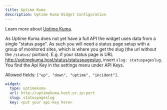 ```yaml
---
title: Uptime Kuma
description: Uptime Kuma Widget Configuration
---
```


Learn more about [Uptime Kuma](https://github.com/louislam/uptime-kuma).

As Uptime Kuma does not yet have a full API the widget uses data from a single "status page". As such you will need a status page setup with a group of monitored sites, which is where you get the slug (the url without the `/status/` portion). E.g. if your status page is URL http://uptimekuma.host/status/statuspageslug, insert `slug: statuspageslug`. You find the Api Key in the settings menu under API Keys.

Allowed fields: `["up", "down", "uptime", "incident"]`.

```yaml
widget:
  type: uptimekuma
  url: http://uptimekuma.host.or.ip:port
  slug: statuspageslug
  key: <put your api-key here>
```
